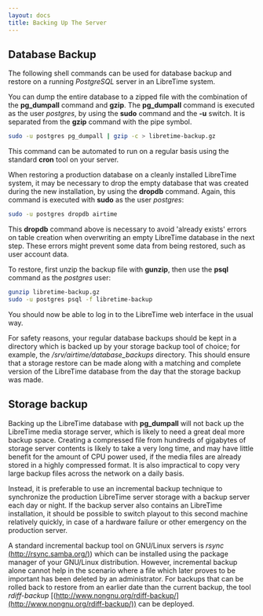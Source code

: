 ```yaml
---
layout: docs
title: Backing Up The Server
---
```


## Database Backup

The following shell commands can be used for database backup and restore on a
running *PostgreSQL* server in an LibreTime system.

You can dump the entire database to a zipped file with the combination of the
**pg\_dumpall** command and **gzip**. The **pg\_dumpall** command is executed
as the user *postgres*, by using the **sudo** command and the **-u** switch. It
is separated from the **gzip** command with the pipe symbol.

```bash
sudo -u postgres pg_dumpall | gzip -c > libretime-backup.gz
```

This command can be automated to run on a regular basis using the standard
**cron** tool on your server.

When restoring a production database on a cleanly installed LibreTime system, it
may be necessary to drop the empty database that was created during the new
installation, by using the **dropdb** command. Again, this command is executed
with **sudo** as the user *postgres*: 

```bash
sudo -u postgres dropdb airtime
```

This **dropdb** command above is necessary to avoid 'already exists' errors on
table creation when overwriting an empty LibreTime database in the next step.
These errors might prevent some data from being restored, such as user account
data.

To restore, first unzip the backup file with **gunzip**, then use the **psql**
command as the *postgres* user:

```bash
gunzip libretime-backup.gz
sudo -u postgres psql -f libretime-backup
```

You should now be able to log in to the LibreTime web interface in the usual way.

For safety reasons, your regular database backups should be kept in a directory
which is backed up by your storage backup tool of choice; for example, the
*/srv/airtime/database\_backups* directory. This should ensure that a storage
restore can be made along with a matching and complete version of the LibreTime
database from the day that the storage backup was made. 

## Storage backup

Backing up the LibreTime database with **pg\_dumpall** will not back up the
LibreTime media storage server, which is likely to need a great deal more backup
space. Creating a compressed file from hundreds of gigabytes of storage server
contents is likely to take a very long time, and may have little benefit for the
amount of CPU power used, if the media files are already stored in a highly
compressed format. It is also impractical to copy very large backup files across
the network on a daily basis.

Instead, it is preferable to use an incremental backup technique to synchronize
the production LibreTime server storage with a backup server each day or night. If
the backup server also contains an LibreTime installation, it should be possible
to switch playout to this second machine relatively quickly, in case of a
hardware failure or other emergency on the production server.

A standard incremental backup tool on GNU/Linux servers is *rsync*
[(http://rsync.samba.org/)](http://rsync.samba.org/)) which can be installed
using the package manager of your GNU/Linux distribution. However, incremental
backup alone cannot help in the scenario where a file which later proves to be
important has been deleted by an administrator. For backups that can be rolled
back to restore from an earlier date than the current backup, the tool
*rdiff-backup*
[(http://www.nongnu.org/rdiff-backup/](http://www.nongnu.org/rdiff-backup/)) can
be deployed.  
